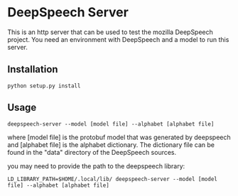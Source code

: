 # DeepSpeech Server

This is an http server that can be used to test the mozilla DeepSpeech project.
You need an environment with DeepSpeech and a model to run this server.

## Installation

    python setup.py install

## Usage

    deepspeech-server --model [model file] --alphabet [alphabet file]

where [model file] is the protobuf model that was generated by deepspeech and
[alphabet file] is the alphabet dictionary. The dictionary file can be found in
the "data" directory of the DeepSpeech sources.

you may need to provide the path to the deepspeech library:

    LD_LIBRARY_PATH=$HOME/.local/lib/ deepspeech-server --model [model file] --alphabet [alphabet file]
